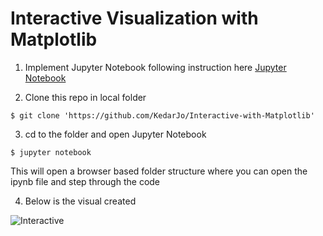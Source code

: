 Interactive Visualization with Matplotlib
======================================

1. Implement Jupyter Notebook following instruction here [Jupyter Notebook](http://jupyter.org/install.html)

2. Clone this repo in local folder
```
$ git clone 'https://github.com/KedarJo/Interactive-with-Matplotlib'
```

3. cd to the folder and open Jupyter Notebook
```
$ jupyter notebook
```
This will open a browser based folder structure where you can open the ipynb file and step through the code

4. Below is the visual created

![Interactive]()
